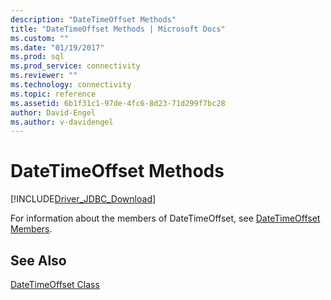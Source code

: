 ```yaml
---
description: "DateTimeOffset Methods"
title: "DateTimeOffset Methods | Microsoft Docs"
ms.custom: ""
ms.date: "01/19/2017"
ms.prod: sql
ms.prod_service: connectivity
ms.reviewer: ""
ms.technology: connectivity
ms.topic: reference
ms.assetid: 6b1f31c1-97de-4fc6-8d23-71d299f7bc28
author: David-Engel
ms.author: v-davidengel
---
```

# DateTimeOffset Methods
[!INCLUDE[Driver_JDBC_Download](../../../includes/driver_jdbc_download.md)]

  For information about the members of DateTimeOffset, see [DateTimeOffset Members](../../../connect/jdbc/reference/datetimeoffset-members.md).  
  
## See Also  
 [DateTimeOffset Class](../../../connect/jdbc/reference/datetimeoffset-class.md)  
  
  
